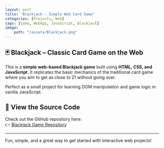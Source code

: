 ```yaml
---
layout: post
title: "Blackjack – Simple Web Card Game"
categories: [Projects, Web]
tags: [Game, WebApp, JavaScript, Blackjack]
image:
    path: "/assets/Blackjack.png"
---
```


## 🃏 Blackjack – Classic Card Game on the Web

This is a **simple web-based Blackjack game** built using **HTML, CSS, and JavaScript**. It replicates the basic mechanics of the traditional card game where you aim to get as close to 21 without going over.

Perfect as a small project for learning DOM manipulation and game logic in vanilla JavaScript.

## 🔗 View the Source Code

Check out the GitHub repository here:  
👉 [Blackjack Game Repository](https://github.com/SaldanRama/LAB-WEB-13-2024/tree/main/H071231026/Pertemuan-5)

---

Fun, simple, and a great way to get started with interactive web projects!
